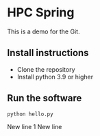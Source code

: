 # HPC Spring

This is a demo for the Git.

## Install instructions
- Clone the repository
- Install python 3.9 or higher

## Run the software

```
python hello.py
```
New line 1
New line
